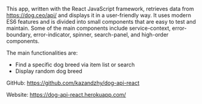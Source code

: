 This app, written with the React JavaScript framework, retrieves data from https://dog.ceo/api/ and displays it in a user-friendly way. It uses modern ES6 features and is divided into small components that are easy to test and maintain. Some of the main components include service-context, error-boundary, error-indicator, spinner, search-panel, and high-order components.

The main functionalities are:
- Find a specific dog breed via item list or search
- Display random dog breed

GitHub: https://github.com/kazandzhy/dog-api-react

Website: https://dog-api-react.herokuapp.com/
